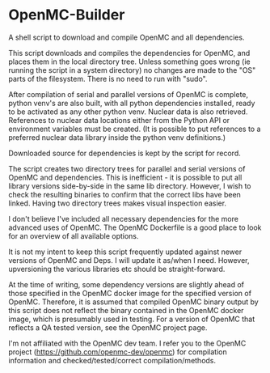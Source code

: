 # OpenMC-Builder

A shell script to download and compile OpenMC and all dependencies.

This script downloads and compiles the dependencies for OpenMC, and places them in the local directory tree. Unless something goes wrong (ie running the script in a system directory) no changes are made to the "OS" parts of the filesystem. There is no need to run with "sudo".

After compilation of serial and parallel versions of OpenMC is complete, python venv's are also built, with all python dependencies installed, ready to be activated as any other python venv. Nuclear data is also retrieved. References to nuclear data locations either from the Python API or environment variables must be created. (It is possible to put references to a preferred nuclear data library inside the python venv definitions.)

Downloaded source for dependencies is kept by the script for record.

The script creates two directory trees for parallel and serial versions of OpenMC and dependencies. This is inefficient - it is possible to put all library versions side-by-side in the same lib directory. However, I wish to check the resulting binaries to confirm that the correct libs have been linked. Having two directory trees makes visual inspection easier.

I don't believe I've included all necessary dependencies for the more advanced uses of OpenMC. The OpenMC Dockerfile is a good place to look for an overview of all available options.

It is not my intent to keep this script frequently updated against newer versions of OpenMC and Deps. I will update it as/when I need. However, upversioning the various libraries etc should be straight-forward.

At the time of writing, some dependency versions are slightly ahead of those specified in the OpenMC docker image for the specified version of OpenMC. Therefore, it is assumed that compiled OpenMC binary output by this script does not reflect the binary contained in the OpenMC docker image, which is presumably used in testing. For a version of OpenMC that reflects a QA tested version, see the OpenMC project page.

I'm not affiliated with the OpenMC dev team. I refer you to the OpenMC project (https://github.com/openmc-dev/openmc) for compilation information and checked/tested/correct compilation/methods.

